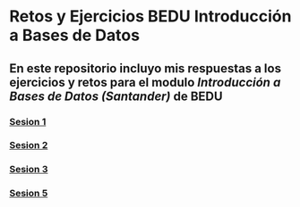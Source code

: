 # Retos y Ejercicios BEDU Introducción a Bases de Datos

## En este repositorio incluyo mis respuestas a los ejercicios y retos para el modulo *Introducción a Bases de Datos (Santander)* de BEDU

### [Sesion 1](./sesion1.md)
### [Sesion 2](./sesion2.md)
### [Sesion 3](./sesion3.md)
### [Sesion 5](./sesion5.md)


